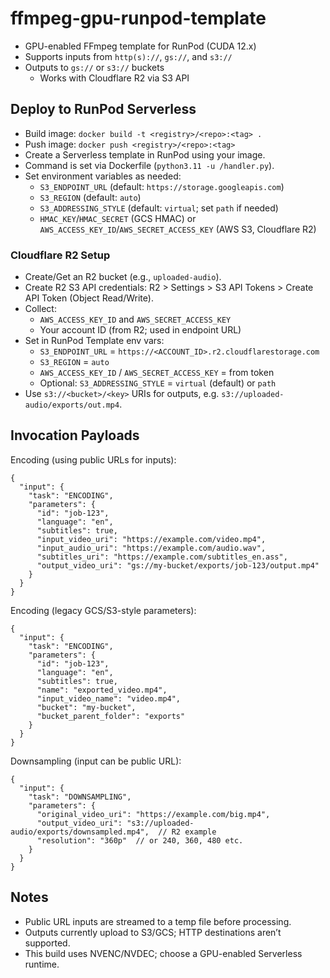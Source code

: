 # ffmpeg-gpu-runpod-template
- GPU-enabled FFmpeg template for RunPod (CUDA 12.x)
- Supports inputs from `http(s)://`, `gs://`, and `s3://`
- Outputs to `gs://` or `s3://` buckets
  - Works with Cloudflare R2 via S3 API

## Deploy to RunPod Serverless
- Build image: `docker build -t <registry>/<repo>:<tag> .`
- Push image: `docker push <registry>/<repo>:<tag>`
- Create a Serverless template in RunPod using your image.
- Command is set via Dockerfile (`python3.11 -u /handler.py`).
- Set environment variables as needed:
  - `S3_ENDPOINT_URL` (default: `https://storage.googleapis.com`)
  - `S3_REGION` (default: `auto`)
  - `S3_ADDRESSING_STYLE` (default: `virtual`; set `path` if needed)
  - `HMAC_KEY`/`HMAC_SECRET` (GCS HMAC) or `AWS_ACCESS_KEY_ID`/`AWS_SECRET_ACCESS_KEY` (AWS S3, Cloudflare R2)

### Cloudflare R2 Setup
- Create/Get an R2 bucket (e.g., `uploaded-audio`).
- Create R2 S3 API credentials: R2 > Settings > S3 API Tokens > Create API Token (Object Read/Write).
- Collect:
  - `AWS_ACCESS_KEY_ID` and `AWS_SECRET_ACCESS_KEY`
  - Your account ID (from R2; used in endpoint URL)
- Set in RunPod Template env vars:
  - `S3_ENDPOINT_URL` = `https://<ACCOUNT_ID>.r2.cloudflarestorage.com`
  - `S3_REGION` = `auto`
  - `AWS_ACCESS_KEY_ID` / `AWS_SECRET_ACCESS_KEY` = from token
  - Optional: `S3_ADDRESSING_STYLE` = `virtual` (default) or `path`
- Use `s3://<bucket>/<key>` URIs for outputs, e.g. `s3://uploaded-audio/exports/out.mp4`.

## Invocation Payloads

Encoding (using public URLs for inputs):
```
{
  "input": {
    "task": "ENCODING",
    "parameters": {
      "id": "job-123",
      "language": "en",
      "subtitles": true,
      "input_video_uri": "https://example.com/video.mp4",
      "input_audio_uri": "https://example.com/audio.wav",
      "subtitles_uri": "https://example.com/subtitles_en.ass",
      "output_video_uri": "gs://my-bucket/exports/job-123/output.mp4"
    }
  }
}
```

Encoding (legacy GCS/S3-style parameters):
```
{
  "input": {
    "task": "ENCODING",
    "parameters": {
      "id": "job-123",
      "language": "en",
      "subtitles": true,
      "name": "exported_video.mp4",
      "input_video_name": "video.mp4",
      "bucket": "my-bucket",
      "bucket_parent_folder": "exports"
    }
  }
}
```

Downsampling (input can be public URL):
```
{
  "input": {
    "task": "DOWNSAMPLING",
    "parameters": {
      "original_video_uri": "https://example.com/big.mp4",
      "output_video_uri": "s3://uploaded-audio/exports/downsampled.mp4",  // R2 example
      "resolution": "360p"  // or 240, 360, 480 etc.
    }
  }
}
```

## Notes
- Public URL inputs are streamed to a temp file before processing.
- Outputs currently upload to S3/GCS; HTTP destinations aren’t supported.
- This build uses NVENC/NVDEC; choose a GPU-enabled Serverless runtime.
